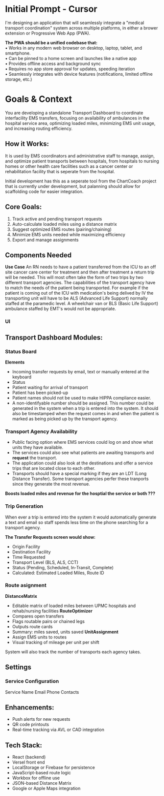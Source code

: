# Initial Prompt - Cursor

I'm designing an application that will seamlessly integrate a "medical transport coordination" system across multiple platforms, in either a brower extension or Progressive Web App (PWA).

**The PWA should be a unified codebase that:**  
• Works in any modern web browser on desktop, laptop, tablet, and smartphone.  
• Can be pinned to a home screen and launches like a native app  
• Provides offline access and background sync  
• Requires no app store approval for updates, speeding iteration  
• Seamlessly integrates with device features (notifications, limited offline storage, etc.)

# Goals & Context

You are developing a standalone Transport Dashboard to coordinate interfacility EMS transfers, focusing on availability of ambulances in the hospital service area, optimizing loaded miles, minimizing EMS unit usage, and increasing routing efficiency.

## How it Works:  
It is used by EMS coordinators and administrative staff to manage, assign, and optimize patient transports between hospitals, from hospitals to nursing homes or other health care facilities such as a cancer center or rehabilitation facility that is seperate from the hospital. 

Initial development has this as a seperate tool from the ChartCoach project that is currently under development, but palanning should allow for scaffolding code for easier integration. 

## Core Goals:

1.  Track active and pending transport requests
2.  Auto-calculate loaded miles using a distance matrix
3.  Suggest optimized EMS routes (pairing/chaining)
4.  Minimize EMS units needed while maximizing efficiency
5.  Export and manage assignments

## Components Needed
**Use Case**
An RN needs to have a patient transferred from the ICU to an off site cancer care center for treatment and then after treatment a return trip will be needed. This will most often take the form of two trips by two different transport agencies. The capabilities of the transport agency have to match the needs of the patient being transported. 
For example if the patient is coming out of the ICU with medication's being delived by IV the transporting unit will have to be ALS (Advanced Life Support) normally staffed at the paramedic level. A wheelchair van or BLS (Basic Life Support) ambulance staffed by EMT's would not be appropriate.  

### UI 
## Transport Dashboard Modules:

### Status Board 
**Elements**
- Incoming transfer requests by email, text or manually entered at the keyboard
- Status
- Patient waiting for arrival of transport
- Patient has been picked-up
- Patient names should not be used to make HIPPA compliance easier.
- A non-identifyable number should be assigned. This number could be generated in the system when a trip is entered into the system. It should also be timestamped when the request comes in and when the patient is marked as being picked up by the transport agency. 

### Transport Agency Availability
- Public facing option where EMS services could log on and show what units they have available. 
- The services could also see what patients are awaiting transports and **request** the transport. 
- The application could also look at the destinations and offer a service trips that are located close to each other.
- Transports should have a special marking if they are an LDT (Long Distance Transfer). Some transport agencies perfer these tranports since they generate the most revenue. 

**Boosts loaded miles and revenue for the hosptial the service or both ???**

### Trip Generation
When ever a trip is entered into the system it would automatically generate a text and email so staff spends less time on the phone searching for a transport agency. 

**The Transfer Requests screen would show:**
- Origin Facility
- Destination Facility
- Time Requested
- Transport Level (BLS, ALS, CCT)
- Status (Pending, Scheduled, In-Transit, Complete)
- Calculated: Estimated Loaded Miles, Route ID

### Route asignment
**DistanceMatrix**
- Editable matrix of loaded miles between UPMC hospitals and rehab/nursing facilities
**RouteOptimizer**
- Compares open transfers
- Flags routable pairs or chained legs
- Outputs route cards
- Summary: miles saved, units saved
**UnitAssignment**
- Assign EMS units to routes
- Visual tracking of mileage per unit per shift

System will also track the number of transports each agency takes.

## Settings
### Service Configuration 
Service Name
Email 
Phone
Contacts

## Enhancements:
- Push alerts for new requests
- QR code printouts
- Real-time tracking via AVL or CAD integration

## Tech Stack:
- React (backend)
- Versel front end
- LocalStorage or Firebase for persistence
- JavaScript-based route logic
- Workbox for offline use
- JSON-based Distance Matrix
- Google or Apple Maps integration
